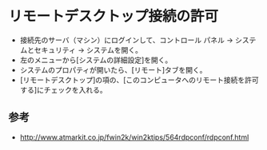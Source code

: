 ﻿# リモートデスクトップ接続の許可

- 接続先のサーバ（マシン）にログインして、コントロール パネル -> システムとセキュリティ -> システムを開く。
- 左のメニューから[システムの詳細設定]を開く。
- システムのプロパティが開いたら、[リモート]タブを開く。
- [リモートデスクトップ]の項の、[このコンピュータへのリモート接続を許可する]にチェックを入れる。

## 参考

- http://www.atmarkit.co.jp/fwin2k/win2ktips/564rdpconf/rdpconf.html

